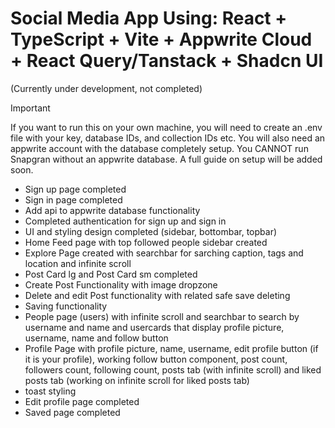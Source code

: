 # Social Media App Using: React + TypeScript + Vite + Appwrite Cloud + React Query/Tanstack + Shadcn UI

(Currently under development, not completed)

> [!IMPORTANT]
> If you want to run this on your own machine, you will need to create an .env file with your key, database IDs, and collection IDs etc. You will also need an appwrite account with the database completely setup. You CANNOT run Snapgran without an appwrite database. A full guide on setup will be added soon.

- Sign up page completed
- Sign in page completed
- Add api to appwrite database functionality
- Completed authentication for sign up and sign in
- UI and styling design completed (sidebar, bottombar, topbar)
- Home Feed page with top followed people sidebar created
- Explore Page created with searchbar for sarching caption, tags and location and infinite scroll
- Post Card lg and Post Card sm completed
- Create Post Functionality with image dropzone
- Delete and edit Post functionality with related safe save deleting
- Saving functionality
- People page (users) with infinite scroll and searchbar to search by username and name and usercards that display profile picture, username, name and follow button
- Profile Page with profile picture, name, username, edit profile button (if it is your profile), working follow button component, post count, followers count, following count, posts tab (with infinite scroll) and liked posts tab (working on infinite scroll for liked posts tab)
- toast styling
- Edit profile page completed
- Saved page completed
